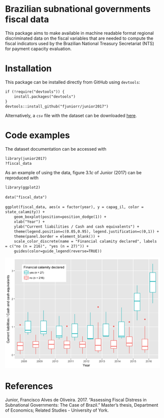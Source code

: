 Brazilian subnational governments fiscal data
=============================================

This package aims to make available in machine readable format regional
discriminated data on the fiscal variables that are needed to compute
the fiscal indicators used by the Brazilian National Treasury
Secretariat (NTS) for payment capacity evaluation.

Installation
============

This package can be installed directly from GitHub using `devtools`:

    if (!require("devtools")) {
        install.packages("devtools")
    }
    devtools::install_github("fjuniorr/junior2017")

Alternatively, a `csv` file with the dataset can be downloaded
<a href="https://github.com/fjuniorr/junior2017/raw/master/data-raw/fiscal_data.csv" target="_blank">here</a>.

Code examples
=============

The dataset documentation can be accessed with

    library(junior2017)
    ?fiscal_data

As an example of using the data, figure 3.1*c* of Junior (2017) can be
reproduced with

    library(ggplot2)

    data("fiscal_data")

    ggplot(fiscal_data, aes(x = factor(year), y = capag_il, color = state_calamity)) +
        geom_boxplot(position=position_dodge(1)) +
        xlab("Year") + 
        ylab("Current liabilities / Cash and cash equivalents") +
        theme(legend.position=c(0.05,0.95), legend.justification=c(0,1)) +
        theme(panel.border = element_blank()) +
        scale_color_discrete(name = "Financial calamity declared", labels = c("no (n = 216)", "yes (n = 27)")) +
        guides(color=guide_legend(reverse=TRUE))

![](README_files/figure-markdown_strict/unnamed-chunk-3-1.png)

<!-- Similarly, the estimation results for model 1 presented in table $4.2$ of @junior2017 can be reproduced with -->
<!-- ```{r} -->
<!-- library(brglm) -->
<!-- fit <- brglm(spec_capag, family=binomial(link='logit'), data = DT) -->
<!-- ``` -->
References
==========

Junior, Francisco Alves de Oliveira. 2017. “Assessing Fiscal Distress in
Subnational Governments: The Case of Brazil.” Master’s thesis,
Department of Economics; Related Studies - University of York.
